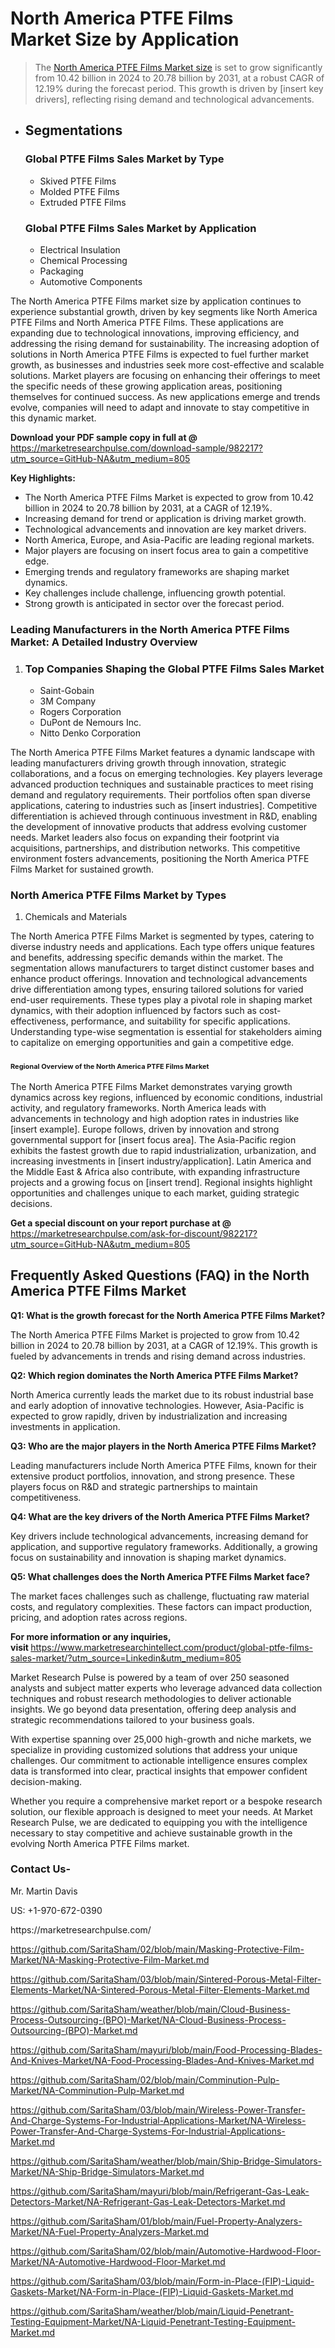 <h1>North America PTFE Films Market&nbsp;Size by Application</h1><blockquote><p>The <a href="https://marketresearchpulse.com/download-sample/982217?utm_source=GitHub-NA&amp;utm_medium=805">North America PTFE Films Market size</a> is set to grow significantly from 10.42 billion in 2024 to 20.78 billion by 2031, at a robust CAGR of 12.19% during the forecast period. This growth is driven by [insert key drivers], reflecting rising demand and technological advancements.</p></blockquote><ul><li><h2>Segmentations</h2><h3>Global PTFE Films Sales Market by Type</h3><ul><li>Skived PTFE Films</li><li>Molded PTFE Films</li><li>Extruded PTFE Films</li></ul><h3>Global PTFE Films Sales Market by Application</h3><ul><li>Electrical Insulation</li><li>Chemical Processing</li><li>Packaging</li><li>Automotive Components</li></ul></li></ul><p>The North America PTFE Films market size by application continues to experience substantial growth, driven by key segments like North America PTFE Films and North America PTFE Films. These applications are expanding due to technological innovations, improving efficiency, and addressing the rising demand for sustainability. The increasing adoption of solutions in North America PTFE Films is expected to fuel further market growth, as businesses and industries seek more cost-effective and scalable solutions. Market players are focusing on enhancing their offerings to meet the specific needs of these growing application areas, positioning themselves for continued success. As new applications emerge and trends evolve, companies will need to adapt and innovate to stay competitive in this dynamic market.</p><p><strong>Download your PDF sample copy in full at @ </strong><a href="https://marketresearchpulse.com/download-sample/982217?utm_source=GitHub-NA&amp;utm_medium=805">https://marketresearchpulse.com/download-sample/982217?utm_source=GitHub-NA&amp;utm_medium=805</a></p><p><strong>Key Highlights: </strong></p><ul><li>The North America PTFE Films Market is expected to grow from 10.42 billion in 2024 to 20.78 billion by 2031, at a CAGR of 12.19%.</li><li>Increasing demand for trend or application is driving market growth.</li><li>Technological advancements and innovation are key market drivers.</li><li>North America, Europe, and Asia-Pacific are leading regional markets.</li><li>Major players are focusing on insert focus area to gain a competitive edge.</li><li>Emerging trends and regulatory frameworks are shaping market dynamics.</li><li>Key challenges include challenge, influencing growth potential.</li><li>Strong growth is anticipated in sector over the forecast period.</li></ul><h3>Leading Manufacturers in the North America PTFE Films Market: A Detailed Industry Overview</h3><ol><li><h3>Top Companies Shaping the Global PTFE Films Sales Market </h3><ul><li>Saint-Gobain</li><li>3M Company</li><li>Rogers Corporation</li><li>DuPont de Nemours Inc.</li><li>Nitto Denko Corporation</li></ul></li></ol><div class="flex max-w-full flex-col flex-grow"><div class="min-h-8 text-message flex w-full flex-col items-end gap-2 whitespace-normal break-words [.text-message+&amp;]:mt-5" dir="auto" data-message-author-role="assistant" data-message-id="fd8432e4-4910-450d-b182-61b7bfb0a01f" data-message-model-slug="gpt-4o"><div class="flex w-full flex-col gap-1 empty:hidden first:pt-[3px]"><div class="markdown prose w-full break-words dark:prose-invert light"><p>The North America PTFE Films Market features a dynamic landscape with leading manufacturers driving growth through innovation, strategic collaborations, and a focus on emerging technologies. Key players leverage advanced production techniques and sustainable practices to meet rising demand and regulatory requirements. Their portfolios often span diverse applications, catering to industries such as [insert industries]. Competitive differentiation is achieved through continuous investment in R&amp;D, enabling the development of innovative products that address evolving customer needs. Market leaders also focus on expanding their footprint via acquisitions, partnerships, and distribution networks. This competitive environment fosters advancements, positioning the North America PTFE Films Market for sustained growth.</p></div></div></div></div><h3>North America PTFE Films Market by Types</h3><ol><li>Chemicals and Materials</li></ol><div class="flex max-w-full flex-col flex-grow"><div class="min-h-8 text-message flex w-full flex-col items-end gap-2 whitespace-normal break-words [.text-message+&amp;]:mt-5" dir="auto" data-message-author-role="assistant" data-message-id="084470be-0bb7-4664-bddf-5156b4f41249" data-message-model-slug="gpt-4o-mini"><div class="flex w-full flex-col gap-1 empty:hidden first:pt-[3px]"><div class="markdown prose w-full break-words dark:prose-invert light"><p>The North America PTFE Films Market is segmented by types, catering to diverse industry needs and applications. Each type offers unique features and benefits, addressing specific demands within the market. The segmentation allows manufacturers to target distinct customer bases and enhance product offerings. Innovation and technological advancements drive differentiation among types, ensuring tailored solutions for varied end-user requirements. These types play a pivotal role in shaping market dynamics, with their adoption influenced by factors such as cost-effectiveness, performance, and suitability for specific applications. Understanding type-wise segmentation is essential for stakeholders aiming to capitalize on emerging opportunities and gain a competitive edge.</p></div></div></div></div><h3><span style="font-size: 11px;">Regional Overview of the North America PTFE Films Market</span></h3><div class="flex max-w-full flex-col flex-grow"><div class="min-h-8 text-message flex w-full flex-col items-end gap-2 whitespace-normal break-words [.text-message+&amp;]:mt-5" dir="auto" data-message-author-role="assistant" data-message-id="e9038762-ce64-4e30-91c9-9bd413514231" data-message-model-slug="gpt-4o-mini"><div class="flex w-full flex-col gap-1 empty:hidden first:pt-[3px]"><div class="markdown prose w-full break-words dark:prose-invert light"><p>The North America PTFE Films Market demonstrates varying growth dynamics across key regions, influenced by economic conditions, industrial activity, and regulatory frameworks. North America leads with advancements in technology and high adoption rates in industries like [insert example]. Europe follows, driven by innovation and strong governmental support for [insert focus area]. The Asia-Pacific region exhibits the fastest growth due to rapid industrialization, urbanization, and increasing investments in [insert industry/application]. Latin America and the Middle East &amp; Africa also contribute, with expanding infrastructure projects and a growing focus on [insert trend]. Regional insights highlight opportunities and challenges unique to each market, guiding strategic decisions.</p></div></div></div></div><p><strong>Get a special discount on your report purchase at @ </strong><a href="https://marketresearchpulse.com/ask-for-discount/982217?utm_source=GitHub-NA&amp;utm_medium=805">https://marketresearchpulse.com/ask-for-discount/982217?utm_source=GitHub-NA&amp;utm_medium=805</a></p><h2>Frequently Asked Questions (FAQ) in the North America PTFE Films Market</h2><p><strong>Q1: What is the growth forecast for the North America PTFE Films Market?</strong></p><p>The North America PTFE Films Market is projected to grow from 10.42 billion in 2024 to 20.78 billion by 2031, at a CAGR of 12.19%. This growth is fueled by advancements in trends and rising demand across industries.</p><p><strong>Q2: Which region dominates the North America PTFE Films Market?</strong></p><p>North America currently leads the market due to its robust industrial base and early adoption of innovative technologies. However, Asia-Pacific is expected to grow rapidly, driven by industrialization and increasing investments in application.</p><p><strong>Q3: Who are the major players in the North America PTFE Films Market?</strong></p><p>Leading manufacturers include North America PTFE Films, known for their extensive product portfolios, innovation, and strong presence. These players focus on R&amp;D and strategic partnerships to maintain competitiveness.</p><p><strong>Q4: What are the key drivers of the North America PTFE Films Market?</strong></p><p>Key drivers include technological advancements, increasing demand for application, and supportive regulatory frameworks. Additionally, a growing focus on sustainability and innovation is shaping market dynamics.</p><p><strong>Q5: What challenges does the North America PTFE Films Market face?</strong></p><p>The market faces challenges such as challenge, fluctuating raw material costs, and regulatory complexities. These factors can impact production, pricing, and adoption rates across regions.</p><p><strong>For more information or any inquiries, visit&nbsp;</strong><a href="https://www.marketresearchintellect.com/product/global-ptfe-films-sales-market/?utm_source=Linkedin&utm_medium=805">https://www.marketresearchintellect.com/product/global-ptfe-films-sales-market/?utm_source=Linkedin&utm_medium=805</a></p><p>Market Research Pulse is powered by a team of over 250 seasoned analysts and subject matter experts who leverage advanced data collection techniques and robust research methodologies to deliver actionable insights. We go beyond data presentation, offering deep analysis and strategic recommendations tailored to your business goals.</p><p>With expertise spanning over 25,000 high-growth and niche markets, we specialize in providing customized solutions that address your unique challenges. Our commitment to actionable intelligence ensures complex data is transformed into clear, practical insights that empower confident decision-making.</p><p>Whether you require a comprehensive market report or a bespoke research solution, our flexible approach is designed to meet your needs. At Market Research Pulse, we are dedicated to equipping you with the intelligence necessary to stay competitive and achieve sustainable growth in the evolving North America PTFE Films market.</p><h3><strong>Contact Us-</strong></h3><p>Mr. Martin Davis</p><p>US: +1-970-672-0390</p><p>https://marketresearchpulse.com/</p><p><a href="https://github.com/SaritaSham/02/blob/main/Masking-Protective-Film-Market/NA-Masking-Protective-Film-Market.md">https://github.com/SaritaSham/02/blob/main/Masking-Protective-Film-Market/NA-Masking-Protective-Film-Market.md</a></p><p><a href="https://github.com/SaritaSham/03/blob/main/Sintered-Porous-Metal-Filter-Elements-Market/NA-Sintered-Porous-Metal-Filter-Elements-Market.md">https://github.com/SaritaSham/03/blob/main/Sintered-Porous-Metal-Filter-Elements-Market/NA-Sintered-Porous-Metal-Filter-Elements-Market.md</a></p><p><a href="https://github.com/SaritaSham/weather/blob/main/Cloud-Business-Process-Outsourcing-(BPO)-Market/NA-Cloud-Business-Process-Outsourcing-(BPO)-Market.md">https://github.com/SaritaSham/weather/blob/main/Cloud-Business-Process-Outsourcing-(BPO)-Market/NA-Cloud-Business-Process-Outsourcing-(BPO)-Market.md</a></p><p><a href="https://github.com/SaritaSham/mayuri/blob/main/Food-Processing-Blades-And-Knives-Market/NA-Food-Processing-Blades-And-Knives-Market.md">https://github.com/SaritaSham/mayuri/blob/main/Food-Processing-Blades-And-Knives-Market/NA-Food-Processing-Blades-And-Knives-Market.md</a></p><p><a href="https://github.com/SaritaSham/02/blob/main/Comminution-Pulp-Market/NA-Comminution-Pulp-Market.md">https://github.com/SaritaSham/02/blob/main/Comminution-Pulp-Market/NA-Comminution-Pulp-Market.md</a></p><p><a href="https://github.com/SaritaSham/03/blob/main/Wireless-Power-Transfer-And-Charge-Systems-For-Industrial-Applications-Market/NA-Wireless-Power-Transfer-And-Charge-Systems-For-Industrial-Applications-Market.md">https://github.com/SaritaSham/03/blob/main/Wireless-Power-Transfer-And-Charge-Systems-For-Industrial-Applications-Market/NA-Wireless-Power-Transfer-And-Charge-Systems-For-Industrial-Applications-Market.md</a></p><p><a href="https://github.com/SaritaSham/weather/blob/main/Ship-Bridge-Simulators-Market/NA-Ship-Bridge-Simulators-Market.md">https://github.com/SaritaSham/weather/blob/main/Ship-Bridge-Simulators-Market/NA-Ship-Bridge-Simulators-Market.md</a></p><p><a href="https://github.com/SaritaSham/mayuri/blob/main/Refrigerant-Gas-Leak-Detectors-Market/NA-Refrigerant-Gas-Leak-Detectors-Market.md">https://github.com/SaritaSham/mayuri/blob/main/Refrigerant-Gas-Leak-Detectors-Market/NA-Refrigerant-Gas-Leak-Detectors-Market.md</a></p><p><a href="https://github.com/SaritaSham/01/blob/main/Fuel-Property-Analyzers-Market/NA-Fuel-Property-Analyzers-Market.md">https://github.com/SaritaSham/01/blob/main/Fuel-Property-Analyzers-Market/NA-Fuel-Property-Analyzers-Market.md</a></p><p><a href="https://github.com/SaritaSham/02/blob/main/Automotive-Hardwood-Floor-Market/NA-Automotive-Hardwood-Floor-Market.md">https://github.com/SaritaSham/02/blob/main/Automotive-Hardwood-Floor-Market/NA-Automotive-Hardwood-Floor-Market.md</a></p><p><a href="https://github.com/SaritaSham/03/blob/main/Form-in-Place-(FIP)-Liquid-Gaskets-Market/NA-Form-in-Place-(FIP)-Liquid-Gaskets-Market.md">https://github.com/SaritaSham/03/blob/main/Form-in-Place-(FIP)-Liquid-Gaskets-Market/NA-Form-in-Place-(FIP)-Liquid-Gaskets-Market.md</a></p><p><a href="https://github.com/SaritaSham/weather/blob/main/Liquid-Penetrant-Testing-Equipment-Market/NA-Liquid-Penetrant-Testing-Equipment-Market.md">https://github.com/SaritaSham/weather/blob/main/Liquid-Penetrant-Testing-Equipment-Market/NA-Liquid-Penetrant-Testing-Equipment-Market.md</a></p>
